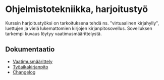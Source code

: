 # Ohjelmistotekniikka, harjoitustyö

Kurssin harjoitustyöksi on tarkoituksena tehdä ns. "virtuaalinen kirjahylly", luettujen ja vielä lukemattomien kirjojen kirjanpitosovellus. Sovelluksen tarkempi kuvaus löytyy vaatimusmäärittelystä.

## Dokumentaatio

- [Vaatimusmäärittely](https://github.com/helinal/ot-harjoitustyo/blob/main/dokumentaatio/vaatimusmaarittely.md)
- [Työaikakirjanpito](https://github.com/helinal/ot-harjoitustyo/blob/main/dokumentaatio/tuntikirjanpito.md)
- [Changelog](https://github.com/helinal/ot-harjoitustyo/blob/main/dokumentaatio/changelog.md)

